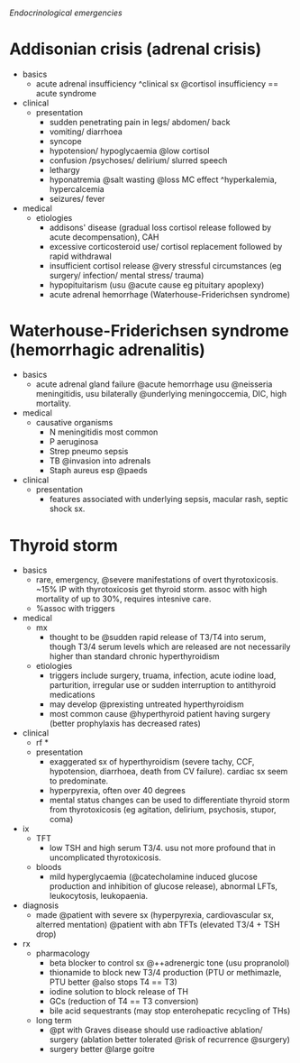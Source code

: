 ###### Endocrinological emergencies

# Addisonian crisis (adrenal crisis)
- basics
    + acute adrenal insufficiency ^clinical sx @cortisol insufficiency == acute syndrome
- clinical
    + presentation
        * sudden penetrating pain in legs/ abdomen/ back
        * vomiting/ diarrhoea
        * syncope
        * hypotension/ hypoglycaemia @low cortisol
        * confusion /psychoses/ delirium/ slurred speech
        * lethargy
        * hyponatremia @salt wasting @loss MC  effect ^hyperkalemia, hypercalcemia
        * seizures/ fever
- medical
    + etiologies
        * addisons' disease (gradual loss cortisol release followed by acute decompensation), CAH
        * excessive corticosteroid use/ cortisol replacement followed by rapid withdrawal 
        * insufficient cortisol release @very stressful circumstances (eg surgery/ infection/ mental stress/ trauma)
        * hypopituitarism (usu @acute cause eg pituitary apoplexy)
        * acute adrenal hemorrhage (Waterhouse-Friderichsen syndrome)

# Waterhouse-Friderichsen syndrome (hemorrhagic adrenalitis)
- basics
    + acute adrenal gland failure @acute hemorrhage usu @neisseria meningitidis, usu bilaterally @underlying meningoccemia, DIC, high mortality.
- medical
    + causative organisms
        * N meningitidis most common
        * P aeruginosa
        * Strep pneumo sepsis
        * TB @invasion into adrenals
        * Staph aureus esp @paeds
- clinical
    + presentation
        * features associated with underlying sepsis, macular rash, septic shock sx.


# Thyroid storm
- basics
    + rare, emergency, @severe manifestations of overt thyrotoxicosis. ~15% IP with thyrotoxicosis get thyroid storm. assoc with high mortality of up to 30%, requires intesnive care.
    + %assoc with triggers
- medical
    + mx
        * thought to be @sudden rapid release of T3/T4 into serum, though T3/4 serum levels which are released are not necessarily higher than standard chronic hyperthyroidism
    + etiologies
        * triggers include surgery, truama, infection, acute iodine load, parturition, irregular use or sudden interruption to antithyroid medications
        * may develop @prexisting untreated hyperthyroidism
        * most common cause @hyperthyroid patient having surgery (better prophylaxis has decreased rates)
- clinical
    + rf
        * 
    + presentation
        * exaggerated sx of hyperthyroidism (severe tachy, CCF, hypotension, diarrhoea, death from CV failure). cardiac sx seem to predominate. 
        * hyperpyrexia, often over 40 degrees
        * mental status changes can be used to differentiate thyroid storm from thyrotoxicosis (eg agitation, delirium, psychosis, stupor, coma)
- ix
    + TFT
        * low TSH and high serum T3/4. usu not more profound that in uncomplicated thyrotoxicosis. 
    + bloods
        * mild hyperglycaemia (@catecholamine induced glucose production and inhibition of glucose release), abnormal LFTs, leukocytosis, leukopaenia. 
- diagnosis
    + made @patient with severe sx (hyperpyrexia, cardiovascular sx, alterred mentation) @patient with abn TFTs (elevated T3/4 + TSH drop)
- rx
    + pharmacology
        * beta blocker to control sx @++adrenergic tone (usu propranolol)
        * thionamide to block new T3/4 production (PTU or methimazle, PTU better @also stops T4 == T3)
        * iodine solution to block release of TH
        * GCs (reduction of T4 == T3 conversion)
        * bile acid sequestrants (may stop enterohepatic recycling of THs)
    + long term 
        * @pt with Graves disease should use radioactive ablation/ surgery (ablation better tolerated @risk of recurrence @surgery)
        * surgery better @large goitre